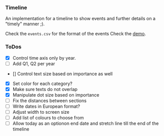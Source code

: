 
### Timeline

An implementation for a timeline to show events and further details on a "timely" manner ;).

Check the `events.csv` for the format of the events
Check the [demo](https://gotsopoulos.com/Timeline/demo/).

### ToDos

- [x] Control time axis only by year. 
- [ ] Add Q1, Q2 per year  
- [] Control text size based on importance as well  
- [x] Set color for each category?  
- [x] Make sure texts do not overlap  
- [x] Manipulate dot size based on importance  
- [ ] Fix the distances between sections  
- [ ] Write dates in European format?  
- [ ] Adjust width to screen size  
- [ ] Add list of colours to choose from  
- [ ] Allow today as an optionon end date and stretch line till the end of the timeline